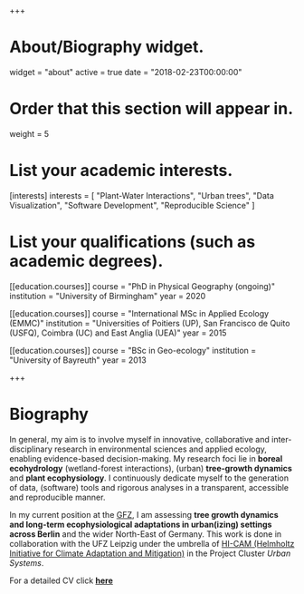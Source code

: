 +++
# About/Biography widget.
widget = "about"
active = true
date = "2018-02-23T00:00:00"

# Order that this section will appear in.
weight = 5

# List your academic interests.
[interests]
  interests = [
    "Plant-Water Interactions",
    "Urban trees",
    "Data Visualization",
    "Software Development",
    "Reproducible Science"
  ]

# List your qualifications (such as academic degrees).
[[education.courses]]
  course = "PhD in Physical Geography (ongoing)"
  institution = "University of Birmingham"
  year = 2020

[[education.courses]]
  course = "International MSc in Applied Ecology (EMMC)"
  institution = "Universities of Poitiers (UP), San Francisco de Quito (USFQ), Coimbra (UC) and East Anglia (UEA)"
  year = 2015

[[education.courses]]
  course = "BSc in Geo-ecology"
  institution = "University of Bayreuth"
  year = 2013
 
+++

# Biography

In general, my aim is to involve myself in innovative, collaborative and inter-disciplinary research in environmental sciences and applied ecology, enabling evidence-based decision-making. My research foci lie in  **boreal ecohydrology** (wetland-forest interactions), (urban) **tree-growth dynamics** and **plant ecophysiology**. I continuously dedicate myself to the generation of data, (software) tools and rigorous analyses in a transparent, accessible and reproducible manner.

In my current position at the [GFZ](https://www.gfz-potsdam.de/en/home/), I am assessing **tree growth dynamics and long-term ecophysiological adaptations in urban(izing) settings across Berlin** and the wider North-East of Germany. This work is done in collaboration with the UFZ Leipzig under the umbrella of [HI-CAM (Helmholtz Initiative for Climate Adaptation and Mitigation)](https://www.helmholtz-klima.de/) in the Project Cluster *Urban Systems*.

For a detailed CV click [**here**](cv/hurley_cv.pdf)



